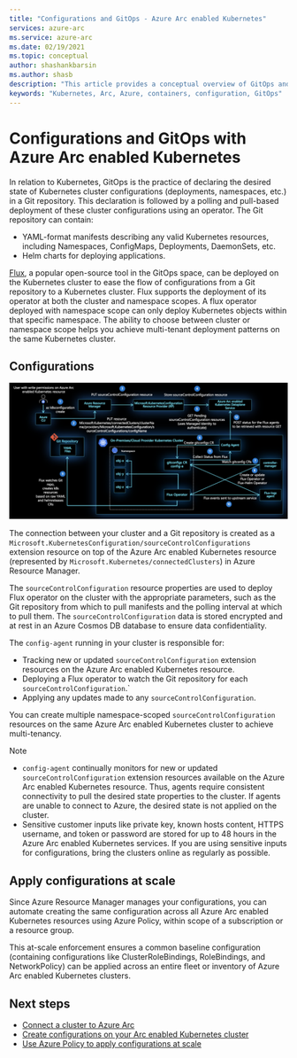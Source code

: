 ```yaml
---
title: "Configurations and GitOps - Azure Arc enabled Kubernetes"
services: azure-arc
ms.service: azure-arc
ms.date: 02/19/2021
ms.topic: conceptual
author: shashankbarsin
ms.author: shasb
description: "This article provides a conceptual overview of GitOps and configurations capability of Azure Arc enabled Kubernetes."
keywords: "Kubernetes, Arc, Azure, containers, configuration, GitOps"
---
```


# Configurations and GitOps with Azure Arc enabled Kubernetes

In relation to Kubernetes, GitOps is the practice of declaring the desired state of Kubernetes cluster configurations (deployments, namespaces, etc.) in a Git repository. This declaration is followed by a polling and pull-based deployment of these cluster configurations using an operator. The Git repository can contain:
* YAML-format manifests describing any valid Kubernetes resources, including Namespaces, ConfigMaps, Deployments, DaemonSets, etc.
* Helm charts for deploying applications.

[Flux](https://docs.fluxcd.io/), a popular open-source tool in the GitOps space, can be deployed on the Kubernetes cluster to ease the flow of configurations from a Git repository to a Kubernetes cluster. Flux supports the deployment of its operator at both the cluster and namespace scopes. A flux operator deployed with namespace scope can only deploy Kubernetes objects within that specific namespace. The ability to choose between cluster or namespace scope helps you achieve multi-tenant deployment patterns on the same Kubernetes cluster.

## Configurations

[ ![Configurations architecture](./media/conceptual-configurations.png) ](./media/conceptual-configurations.png#lightbox)

The connection between your cluster and a Git repository is created as a `Microsoft.KubernetesConfiguration/sourceControlConfigurations` extension resource on top of the Azure Arc enabled Kubernetes resource (represented by `Microsoft.Kubernetes/connectedClusters`) in Azure Resource Manager. 

The `sourceControlConfiguration` resource properties are used to deploy Flux operator on the cluster with the appropriate parameters, such as the Git repository from which to pull manifests and the polling interval at which to pull them. The `sourceControlConfiguration` data is stored encrypted and at rest in an Azure Cosmos DB database to ensure data confidentiality.

The `config-agent` running in your cluster is responsible for:
* Tracking new or updated `sourceControlConfiguration` extension resources on the Azure Arc enabled Kubernetes resource.
* Deploying a Flux operator to watch the Git repository for each `sourceControlConfiguration`.`
* Applying any updates made to any `sourceControlConfiguration`. 

You can create multiple namespace-scoped `sourceControlConfiguration` resources on the same Azure Arc enabled Kubernetes cluster to achieve multi-tenancy.

> [!NOTE]
> * `config-agent` continually monitors for new or updated `sourceControlConfiguration` extension resources available on the Azure Arc enabled Kubernetes resource. Thus, agents require consistent connectivity to pull the desired state properties to the cluster. If agents are unable to connect to Azure, the desired state is not applied on the cluster.
> * Sensitive customer inputs like private key, known hosts content, HTTPS username, and token or password are stored for up to 48 hours in the Azure Arc enabled Kubernetes services. If you are using sensitive inputs for configurations, bring the clusters online as regularly as possible.

## Apply configurations at scale

Since Azure Resource Manager manages your configurations, you can automate creating the same configuration across all Azure Arc enabled Kubernetes resources using Azure Policy, within scope of a subscription or a resource group. 

This at-scale enforcement ensures a common baseline configuration (containing configurations like ClusterRoleBindings, RoleBindings, and NetworkPolicy) can be applied across an entire fleet or inventory of Azure Arc enabled Kubernetes clusters.

## Next steps

* [Connect a cluster to Azure Arc](./quickstart-connect-cluster.md)
* [Create configurations on your Arc enabled Kubernetes cluster](./use-gitops-connected-cluster.md)
* [Use Azure Policy to apply configurations at scale](./use-azure-policy.md)